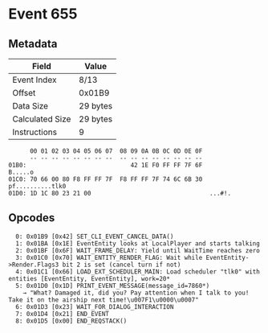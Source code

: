 # Event 655

## Metadata

| Field           | Value    |
|-----------------|----------|
| Event Index     | 8/13     |
| Offset          | 0x01B9   |
| Data Size       | 29 bytes |
| Calculated Size | 29 bytes |
| Instructions    | 9        |

```
      00 01 02 03 04 05 06 07  08 09 0A 0B 0C 0D 0E 0F
      -- -- -- -- -- -- -- --  -- -- -- -- -- -- -- --
01B0:                             42 1E F0 FF FF 7F 6F           B.....o
01C0: 70 66 00 80 F8 FF FF 7F  F8 FF FF 7F 74 6C 6B 30  pf..........tlk0
01D0: 1D 1C 80 23 21 00                                 ...#!.          
```

## Opcodes

```
  0: 0x01B9 [0x42] SET_CLI_EVENT_CANCEL_DATA()
  1: 0x01BA [0x1E] EventEntity looks at LocalPlayer and starts talking
  2: 0x01BF [0x6F] WAIT_FRAME_DELAY: Yield until WaitTime reaches zero
  3: 0x01C0 [0x70] WAIT_ENTITY_RENDER_FLAG: Wait while EventEntity->Render.Flags3 bit 2 is set (cancel turn if not)
  4: 0x01C1 [0x66] LOAD_EXT_SCHEDULER_MAIN: Load scheduler "tlk0" with entities [EventEntity, EventEntity], work=20*
  5: 0x01D0 [0x1D] PRINT_EVENT_MESSAGE(message_id=7860*)
    → "What? Damaged it, did you? Pay attention when I talk to you! Take it on the airship next time!\u007F1\u0000\u0007"
  6: 0x01D3 [0x23] WAIT_FOR_DIALOG_INTERACTION
  7: 0x01D4 [0x21] END_EVENT
  8: 0x01D5 [0x00] END_REQSTACK()
```
